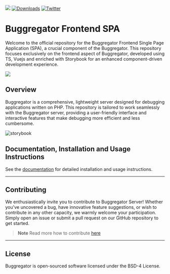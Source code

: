 <a href="https://discord.gg/vDsCD3EKUB"><img src="https://img.shields.io/badge/discord-chat-magenta.svg"></a>
[![Downloads](https://img.shields.io/docker/pulls/butschster/buggregator.svg)](https://hub.docker.com/repository/docker/butschster/buggregator)
[![Twitter](https://img.shields.io/badge/twitter-Follow-blue)](https://twitter.com/buggregator)

# Buggregator Frontend SPA

Welcome to the official repository for the Buggregator Frontend Single Page Application (SPA), a crucial component of the Buggregator. This repository focuses exclusively on the frontend aspect of Buggregator, developed using TS, Vuejs and enriched with Storybook for an enhanced component-driven development experience.

<img src="https://github.com/buggregator/.github/assets/773481/24981ab5-510a-453c-a3c5-8a6f5e7bf358">

## Overview

Buggregator is a comprehensive, lightweight server designed for debugging applications written on PHP. This repository is tailored to work seamlessly with the Buggregator server, providing a user-friendly interface and interactive features that make debugging more efficient and less cumbersome.

![storybook](https://github.com/buggregator/frontend/assets/773481/4a7166ee-2f3e-4fda-b7c5-ede3b2601abc)

## Documentation, Installation and Usage Instructions

See the [documentation](https://docs.buggregator.dev/) for detailed installation and usage instructions.

---

## Contributing

We enthusiastically invite you to contribute to Buggregator Server! Whether you've uncovered a bug, have innovative feature suggestions, or wish to contribute in any other capacity, we warmly welcome your participation. Simply open an issue or submit a pull request on our GitHub repository to get started.

> **Note**
> Read more how to contribute [here](https://docs.buggregator.dev/contributing/frontend.html)

---

## License

Buggregator is open-sourced software licensed under the BSD-4 License.
